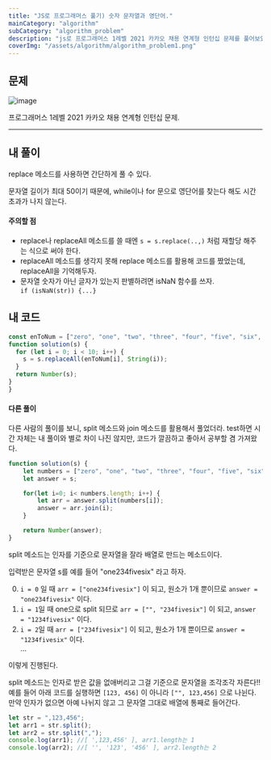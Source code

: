 ```yaml
---
title: "JS로 프로그래머스 풀기) 숫자 문자열과 영단어."
mainCategory: "algorithm"
subCategory: "algorithm_problem"
description: "js로 프로그래머스 1레벨 2021 카카오 채용 연계형 인턴십 문제를 풀어보았다."
coverImg: "/assets/algorithm/algorithm_problem1.png"
---
```


## 문제

![image](/assets/algorithm/algorithm_problem1.png)

프로그래머스 1레벨 2021 카카오 채용 연계형 인턴십 문제.

***

## 내 풀이

replace 메소드를 사용하면 간단하게 풀 수 있다.

문자열 길이가 최대 50이기 때문에, while이나 for 문으로 영단어를 찾는다 해도 시간 초과가 나지 않는다.

#### 주의할 점

-   replace나 replaceAll 메소드를 쓸 때엔 `s = s.replace(..,)` 처럼 재할당 해주는 식으로 써야 한다.
-   replaceAll 메소드를 생각지 못해 replace 메소드를 활용해 코드를 짰었는데, replaceAll을 기억해두자.
-   문자열 숫자가 아닌 글자가 있는지 판별하려면 isNaN 함수를 쓰자.  
    `if (isNaN(str)) {...}`


## 내 코드

```js
const enToNum = ["zero", "one", "two", "three", "four", "five", "six", "seven", "eight", "nine"];
function solution(s) {
  for (let i = 0; i < 10; i++) {
    s = s.replaceAll(enToNum[i], String(i));
  }
  return Number(s);
}
}
```


#### 다른 풀이

다른 사람의 풀이를 보니, split 메소드와 join 메소드를 활용해서 풀었더라. test하면 시간 자체는 내 풀이와 별로 차이 나진 않지만, 코드가 깔끔하고 좋아서 공부할 겸 가져왔다.

```js
function solution(s) {
    let numbers = ["zero", "one", "two", "three", "four", "five", "six", "seven", "eight", "nine"];
    let answer = s;

    for(let i=0; i< numbers.length; i++) {
        let arr = answer.split(numbers[i]);
        answer = arr.join(i);
    }

    return Number(answer);
}
```

split 메소드는 인자를 기준으로 문자열을 잘라 배열로 만드는 메소드이다.

입력받은 문자열 s를 예를 들어 "one234fivesix" 라고 하자.

0.  `i = 0` 일 때 `arr = ["one234fivesix"]` 이 되고, 원소가 1개 뿐이므로 `answer = "one234fivesix"` 이다.
1.  `i = 1`일 때 one으로 split 되므로 `arr = ["", "234fivesix"]` 이 되고, `answer = "1234fivesix"` 이다.
2.  `i = 2`일 때 `arr = ["234fivesix"]` 이 되고, 원소가 1개 뿐이므로 `answer = "1234fivesix"` 이다.  
    ...

이렇게 진행된다.

split 메소드는 인자로 받은 값을 없애버리고 그걸 기준으로 문자열을 조각조각 자른다!!  
예를 들어 아래 코드를 실행하면 `[123, 456]` 이 아니라 `["", 123,456]` 으로 나뉜다.  
만약 인자가 없으면 아예 나뉘지 않고 그 문자열 그대로 배열에 통째로 들어간다.

```js
let str = ",123,456";
let arr1 = str.split();
let arr2 = str.split(",");
console.log(arr1); //[ ',123,456' ], arr1.length는 1
console.log(arr2); //[ '', '123', '456' ], arr2.length는 2
```